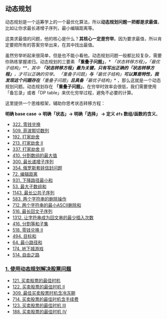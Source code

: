 ## 动态规划

动态规划是一个运筹学上的一个最优化算法，所以**动态规划问题一把都是求最值**，比如让你求最长递增子序列，最小编辑距离等。

这类求最值的问题，他的核心是什么？**其核心一定是穷举**。因为要求最值，所以肯定要把所有的答案穷举出来，在其中找出最值。

虽然穷举听起来很简单，但是也不能小看他。动态规划问题一般都比较复杂，需要你熟练掌握递归。动态规划的三要素 **「重叠子问题」**，*
*「状态转移方程」**，**「最优子结构」**，其中 **「状态转移方程」**最为关键，只有写出正确的**「状态转移方程」**，才可以正确的穷举。*
*「重叠子问题」**与**「最优子结构」**可以算是特性，我发现这个问题存在**「重叠子问题」**且具备**「最优子结构」**
，那么这就是一个动态规划问题。动态规划存在 **「重叠子问题」**，在穷举时效率会很低，我们需要使用「备忘录」或者「DP
table」来优化穷举过程，避免不必要的计算。

这里提供一个思维框架，辅助你思考状态转移方程：

**明确 base case -> 明确「状态」-> 明确「选择」 -> 定义 `dfs` 数组/函数的含义**。

- [322. 零钱兑换](https://github.com/gooohlan/leetcode/blob/master/DP/322.go)
- [509. 菲波那切数列](https://github.com/gooohlan/leetcode/blob/master/DP/509.go)
- [192. 打家劫舍](https://github.com/gooohlan/leetcode/blob/master/DP/198.go)
- [213. 打家劫舍 II](https://github.com/gooohlan/leetcode/blob/master/DP/213.go)
- [337. 打家劫舍 III](https://github.com/gooohlan/leetcode/blob/master/DP/337.go)
- [410. 分割数组的最大值](https://github.com/gooohlan/leetcode/blob/master/DP/410.go)
- [300. 最长递增子序列](https://github.com/gooohlan/leetcode/blob/master/DP/300.go)
- [354. 俄罗斯套娃信封问题](https://github.com/gooohlan/leetcode/blob/master/DP/354.go)
- [72. 编辑距离](https://github.com/gooohlan/leetcode/blob/master/DP/72.go)
- [931. 下降路径最小和](https://github.com/gooohlan/leetcode/blob/master/DP/931.go)
- [53. 最大子数组和](https://github.com/gooohlan/leetcode/blob/master/DP/53.go)
- [1143. 最长公共子序列](https://github.com/gooohlan/leetcode/blob/master/DP/1143.go)
- [583. 两个字符串的删除操作](https://github.com/gooohlan/leetcode/blob/master/DP/583.go)
- [712. 两个字符串的最小ASCII删除和](https://github.com/gooohlan/leetcode/blob/master/DP/712.go)
- [516. 最长回文子序列](https://github.com/gooohlan/leetcode/blob/master/DP/516.go)
- [1312. 让字符串成为回文串的最少插入次数](https://github.com/gooohlan/leetcode/blob/master/DP/1312.go)
- [416. 分割等和子集](https://github.com/gooohlan/leetcode/blob/master/DP/416.go)
- [518. 零钱兑换 II](https://github.com/gooohlan/leetcode/blob/master/DP/518.go)
- [494. 目标和](https://github.com/gooohlan/leetcode/blob/master/DP/494.go)
- [64. 最小路径和](https://github.com/gooohlan/leetcode/blob/master/DP/64.go)
- [174. 地下城游戏](https://github.com/gooohlan/leetcode/blob/master/DP/174.go)
- [514. 自由之路](https://github.com/gooohlan/leetcode/blob/master/DP/514.go)

### [1. 使用动态规划解决股票问题](https://github.com/gooohlan/leetcode/tree/master/DP/Stock)

- [121. 买卖股票的最佳时机](https://github.com/gooohlan/leetcode/blob/master/DP/Stock/121.go)
- [122. 买卖股票的最佳时机 II](https://github.com/gooohlan/leetcode/blob/master/DP/Stock/122.go)
- [309. 最佳买卖股票时机含冷冻期](https://github.com/gooohlan/leetcode/blob/master/DP/Stock/309.go)
- [714. 买卖股票的最佳时机含手续费](https://github.com/gooohlan/leetcode/blob/master/DP/Stock/714.go)
- [123. 买卖股票的最佳时机 III](https://github.com/gooohlan/leetcode/blob/master/DP/Stock/123.go)
- [188. 买卖股票的最佳时机 IV](https://github.com/gooohlan/leetcode/blob/master/DP/Stock/188.go)